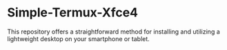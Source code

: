 # Simple-Termux-Xfce4
​This repository offers a straightforward method for installing and utilizing a lightweight desktop on your smartphone or tablet.
